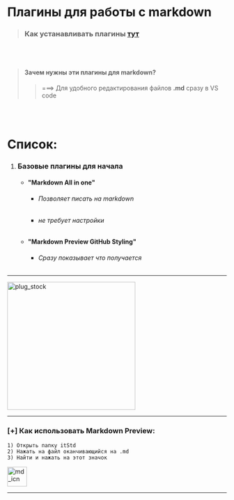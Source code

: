 # Плагины для работы с markdown

> ### Как устанавливать плагины [тут](/two/Работа/Редакторы/VS_code/Плагины/how_to_install__vs.md)

<br></br>

> #### Зачем нужны эти плагины для markdown? 
>> ===> Для удобного редактирования файлов **.md** сразу в VS code

<br></br>

# Список: 
1. ### Базовые плагины для начала 
   - #### "Markdown All in one"
     - ###### Позволяет писать на markdown 
     - ###### не требует настройки 
   - #### "Markdown Preview GitHub Styling"
     - ###### Сразу показывает что получается


---
<img width="294" alt="plug_stock" src="https://user-images.githubusercontent.com/68974449/197334926-95913cf9-b414-45dc-ac5d-067169923fab.png">   

---

### [+] Как использовать Markdown Preview:
    1) Открыть папку itStd 
    2) Нажать на файл оканчивающийся на .md
    3) Найти и нажать на этот значок 
<img width="45" alt="md_icn" src="https://user-images.githubusercontent.com/68974449/197334933-806f24f5-c96b-4263-89ec-b66361dc6bf2.png">

---


